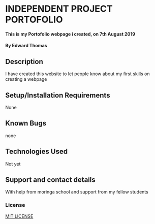 # INDEPENDENT PROJECT PORTOFOLIO #
#### This is my Portofolio webpage i created, on 7th August 2019
#### By Edward Thomas
## Description
I have created this website to let people know about my first skills on creating a webpage
## Setup/Installation Requirements
None
## Known Bugs
none
## Technologies Used
Not yet
## Support and contact details
With help from moringa school and support from my fellow students
### License
[MIT LICENSE](LICENSE)